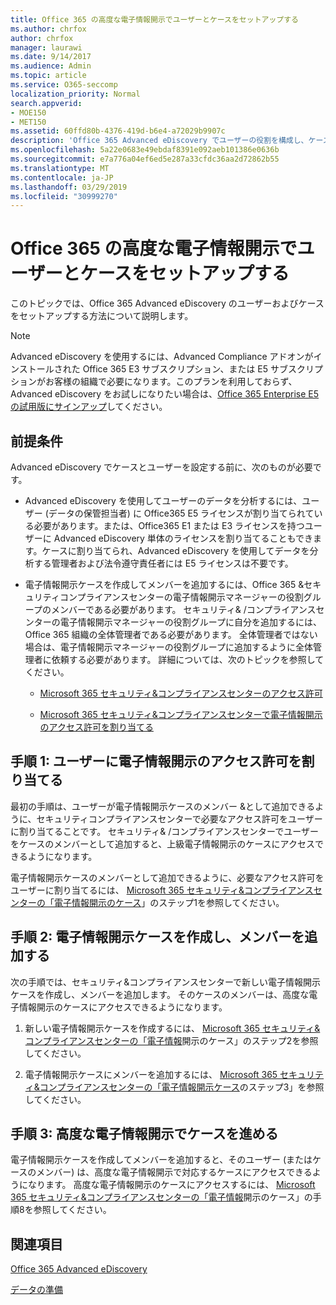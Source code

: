 ```yaml
---
title: Office 365 の高度な電子情報開示でユーザーとケースをセットアップする
ms.author: chrfox
author: chrfox
manager: laurawi
ms.date: 9/14/2017
ms.audience: Admin
ms.topic: article
ms.service: O365-seccomp
localization_priority: Normal
search.appverid:
- MOE150
- MET150
ms.assetid: 60ffd80b-4376-419d-b6e4-a72029b9907c
description: 'Office 365 Advanced eDiscovery でユーザーの役割を構成し、ケースを作成して、ケースにユーザーを割り当てる方法について説明します。  '
ms.openlocfilehash: 5a22e0683e49ebdaf8391e092aeb101386e0636b
ms.sourcegitcommit: e7a776a04ef6ed5e287a33cfdc36aa2d72862b55
ms.translationtype: MT
ms.contentlocale: ja-JP
ms.lasthandoff: 03/29/2019
ms.locfileid: "30999270"
---
```

# <a name="set-up-users-and-cases-in-office-365-advanced-ediscovery"></a>Office 365 の高度な電子情報開示でユーザーとケースをセットアップする

このトピックでは、Office 365 Advanced eDiscovery のユーザーおよびケースをセットアップする方法について説明します。
  
> [!NOTE]
> Advanced eDiscovery を使用するには、Advanced Compliance アドオンがインストールされた Office 365 E3 サブスクリプション、または E5 サブスクリプションがお客様の組織で必要になります。このプランを利用しておらず、Advanced eDiscovery をお試しになりたい場合は、[Office 365 Enterprise E5 の試用版にサインアップ](https://go.microsoft.com/fwlink/p/?LinkID=698279)してください。 
  
## <a name="prerequisites"></a>前提条件

Advanced eDiscovery でケースとユーザーを設定する前に、次のものが必要です。
  
- Advanced eDiscovery を使用してユーザーのデータを分析するには、ユーザー (データの保管担当者) に Office365 E5 ライセンスが割り当てられている必要があります。または、Office365 E1 または E3 ライセンスを持つユーザーに Advanced eDiscovery 単体のライセンスを割り当てることもできます。ケースに割り当てられ、Advanced eDiscovery を使用してデータを分析する管理者および法令遵守責任者には E5 ライセンスは不要です。 
    
- 電子情報開示ケースを作成してメンバーを追加するには、Office 365 &amp;セキュリティコンプライアンスセンターの電子情報開示マネージャーの役割グループのメンバーである必要があります。 セキュリティ&amp; /コンプライアンスセンターの電子情報開示マネージャーの役割グループに自分を追加するには、Office 365 組織の全体管理者である必要があります。 全体管理者ではない場合は、電子情報開示マネージャーの役割グループに追加するように全体管理者に依頼する必要があります。 詳細については、次のトピックを参照してください。
    
  - [Microsoft 365 セキュリティ&amp;コンプライアンスセンターのアクセス許可](permissions-in-the-security-and-compliance-center.md)
    
  - [Microsoft 365 セキュリティ&amp;コンプライアンスセンターで電子情報開示のアクセス許可を割り当てる](assign-ediscovery-permissions.md)
    
## <a name="step-1-assign-users-ediscovery-permissions"></a>手順 1: ユーザーに電子情報開示のアクセス許可を割り当てる

最初の手順は、ユーザーが電子情報開示ケースのメンバー &amp;として追加できるように、セキュリティコンプライアンスセンターで必要なアクセス許可をユーザーに割り当てることです。 セキュリティ&amp; /コンプライアンスセンターでユーザーをケースのメンバーとして追加すると、上級電子情報開示のケースにアクセスできるようになります。
  
電子情報開示ケースのメンバーとして追加できるように、必要なアクセス許可をユーザーに割り当てるには、 [Microsoft 365 セキュリティ&amp;コンプライアンスセンターの「電子情報開示のケース](ediscovery-cases.md#step-1-assign-ediscovery-permissions-to-potential-case-members)」のステップ1を参照してください。
  
## <a name="step-2-create-an-ediscovery-case-and-add-members"></a>手順 2: 電子情報開示ケースを作成し、メンバーを追加する

次の手順では、セキュリティ&amp;コンプライアンスセンターで新しい電子情報開示ケースを作成し、メンバーを追加します。 そのケースのメンバーは、高度な電子情報開示のケースにアクセスできるようになります。
  
1. 新しい電子情報開示ケースを作成するには、 [Microsoft 365 セキュリティ&amp;コンプライアンスセンターの「電子情報](ediscovery-cases.md#step-2-create-a-new-case)開示のケース」のステップ2を参照してください。
    
2. 電子情報開示ケースにメンバーを追加するには、 [Microsoft 365 セキュリティ&amp;コンプライアンスセンターの「電子情報開示ケース](ediscovery-cases.md#step-3-add-members-to-a-case)のステップ3」を参照してください。
    
## <a name="step-3-go-a-case-in-advanced-ediscovery"></a>手順 3: 高度な電子情報開示でケースを進める

電子情報開示ケースを作成してメンバーを追加すると、そのユーザー (またはケースのメンバー) は、高度な電子情報開示で対応するケースにアクセスできるようになります。 高度な電子情報開示のケースにアクセスするには、 [Microsoft 365 セキュリティ&amp;コンプライアンスセンターの「電子情報](ediscovery-cases.md#step-8-go-to-the-case-in-advanced-ediscovery)開示のケース」の手順8を参照してください。
  
## <a name="see-also"></a>関連項目

[Office 365 Advanced eDiscovery](office-365-advanced-ediscovery.md)
  
[データの準備](prepare-data-for-advanced-ediscovery.md)
 